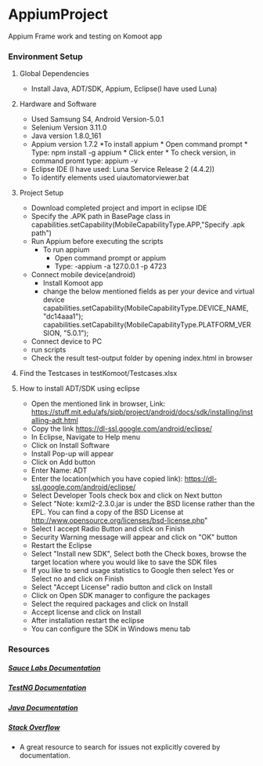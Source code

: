 # AppiumProject
Appium Frame work and testing on Komoot app

### Environment Setup

1. Global Dependencies
    * Install Java, ADT/SDK, Appium, Eclipse(I have used Luna)
    
2. Hardware and Software
    * Used Samsung S4, Android Version-5.0.1
	* Selenium Version 3.11.0
	* Java version 1.8.0_161
	* Appium version 1.7.2
		*To install appium
			* Open command prompt
			* Type: npm install -g appium
			* Click enter
			* To check version, in command promt type: appium -v
	* Eclipse IDE (I have used: Luna Service Release 2 (4.4.2))
	* To identify elements used uiautomatorviewer.bat

3. Project Setup
    * Download completed project and import in eclipse IDE
	* Specify the .APK path in BasePage class in capabilities.setCapability(MobileCapabilityType.APP,"Specify .apk path")
	* Run Appium before executing the scripts
		* To run appium
			* Open command prompt or appium
			* Type: -appium -a 127.0.0.1 -p 4723
	* Connect mobile device(android)
		* Install Komoot app
		* change the below mentioned fields as per your device and virtual device
			capabilities.setCapability(MobileCapabilityType.DEVICE_NAME, "dc14aaa1");
			capabilities.setCapability(MobileCapabilityType.PLATFORM_VERSION, "5.0.1");
	* Connect device to PC
	* run scripts
	* Check the result test-output folder by opening index.html in browser
4. Find the Testcases in testKomoot/Testcases.xlsx
5. How to install ADT/SDK using eclipse
	* Open the mentioned link in browser, Link: https://stuff.mit.edu/afs/sipb/project/android/docs/sdk/installing/installing-adt.html
	* Copy the link https://dl-ssl.google.com/android/eclipse/
	* In Eclipse, Navigate to Help menu
	* Click on Install Software
	* Install Pop-up will appear
	* Click on Add button
	* Enter Name: ADT
	* Enter the location(which you have copied link): https://dl-ssl.google.com/android/eclipse/
	* Select Developer Tools check box and click on Next button
	* Select "Note:  kxml2-2.3.0.jar is under the BSD license rather than the EPL.  You can find a copy of the BSD License at http://www.opensource.org/licenses/bsd-license.php"
	* Select I accept Radio Button and click on Finish
	* Security Warning message will appear and click on "OK" button
	* Restart the Eclipse
	* Select "Install new SDK", Select both the Check boxes, browse the target location where you would like to save the SDK files
	* If you like to send usage statistics to Google then select Yes or Select no and click on Finish
	* Select "Accept License" radio button and click on Install
	* Click on Open SDK manager to configure the packages
	* Select the required packages and click on Install
	* Accept license and click on Install
	* After installation restart the eclipse
	* You can configure the SDK in Windows menu tab

### Resources

##### [Sauce Labs Documentation](https://wiki.saucelabs.com/)

##### [TestNG Documentation](http://testng.org/doc/documentation-main.html)

##### [Java Documentation](https://docs.oracle.com/javase/7/docs/api/)

##### [Stack Overflow](http://stackoverflow.com/)
* A great resource to search for issues not explicitly covered by documentation.







